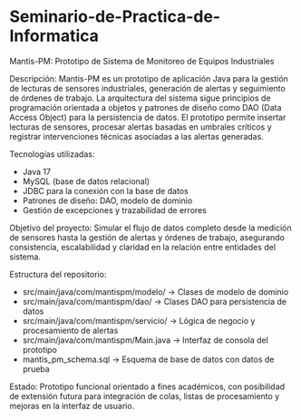 # Seminario-de-Practica-de-Informatica
Mantis-PM: Prototipo de Sistema de Monitoreo de Equipos Industriales

Descripción:
Mantis-PM es un prototipo de aplicación Java para la gestión de lecturas de sensores industriales, generación de alertas y seguimiento de órdenes de trabajo. La arquitectura del sistema sigue principios de programación orientada a objetos y patrones de diseño como DAO (Data Access Object) para la persistencia de datos. El prototipo permite insertar lecturas de sensores, procesar alertas basadas en umbrales críticos y registrar intervenciones técnicas asociadas a las alertas generadas.

Tecnologías utilizadas:

- Java 17
- MySQL (base de datos relacional)
- JDBC para la conexión con la base de datos
- Patrones de diseño: DAO, modelo de dominio
- Gestión de excepciones y trazabilidad de errores

Objetivo del proyecto:
Simular el flujo de datos completo desde la medición de sensores hasta la gestión de alertas y órdenes de trabajo, asegurando consistencia, escalabilidad y claridad en la relación entre entidades del sistema.

Estructura del repositorio:
- src/main/java/com/mantispm/modelo/ → Clases de modelo de dominio
- src/main/java/com/mantispm/dao/ → Clases DAO para persistencia de datos
- src/main/java/com/mantispm/servicio/ → Lógica de negocio y procesamiento de alertas
- src/main/java/com/mantispm/Main.java → Interfaz de consola del prototipo
- mantis_pm_schema.sql → Esquema de base de datos con datos de prueba

Estado:
Prototipo funcional orientado a fines académicos, con posibilidad de extensión futura para integración de colas, listas de procesamiento y mejoras en la interfaz de usuario.
